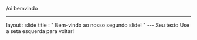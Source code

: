 /oi bemvindo 

---
 layout : slide 
title : " Bem-vindo ao nosso segundo slide! " 
--- Seu texto Use a seta esquerda para voltar!
